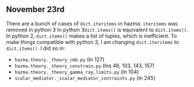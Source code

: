 November 23rd
-------------
There are a bunch of cases of `dict.iteritems` in hazma. `iteritems` was removed in python 3 In python 3`dict.items()` is equivalent to `dict.items()`. In python 2, `dict.items()` makes a list of tuples, which is inefficient. To make things compatible with python 3, I am changing `dict.iteritems` to `dict.items()`. I did so in: 
- `hazma.theory._theory_cmb.py` (ln 127)
- `hazma.theory._theory_constrain.py` (lns 46, 103, 143, 157)
- `hazma.theory._theory_gamma_ray_limits.py` (ln 104)
- `scalar_mediator._scalar_mediator_contraints.py` (ln 245)